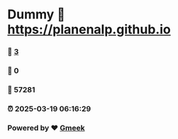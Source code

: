 # Dummy :link: https://planenalp.github.io 
### :page_facing_up: [3](https://planenalp.github.io/tag.html) 
### :speech_balloon: 0 
### :hibiscus: 57281 
### :alarm_clock: 2025-03-19 06:16:29 
### Powered by :heart: [Gmeek](https://github.com/Meekdai/Gmeek)
